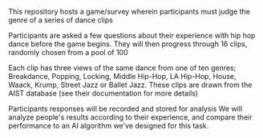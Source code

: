 This repository hosts a game/survey wherein participants must judge the genre of a series of dance clips

Participants are asked a few questions about their experience with hip hop dance before the game begins.
They will then progress through 16 clips, randomly chosen from a pool of 100

Each clip has three views of the same dance from one of ten genres; Breakdance, Popping, Locking, Middle Hip-Hop, LA Hip-Hop, House, Waack, Krump, Street Jazz or Ballet Jazz. These clips are drawn from the AIST database (see their documentation for more details) 

Participants responses will be recorded and stored for analysis
We will analyze people's results according to their experience,
and compare their performance to an AI algorithm we've designed for this task.
